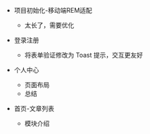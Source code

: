 - 项目初始化-移动端REM适配
  - 太长了，需要优化
- 登录注册
  - 将表单验证修改为 Toast 提示，交互更友好
- 个人中心
  - 页面布局
  - 总结

- 首页-文章列表
  - 模块介绍

